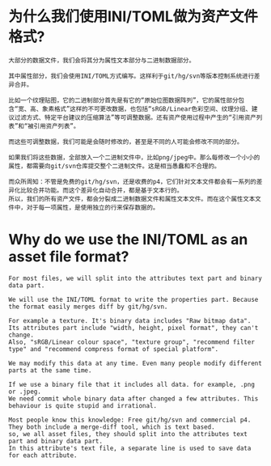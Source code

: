 # 为什么我们使用INI/TOML做为资产文件格式?

    大部分的数据文件，我们会将其分为属性文本部分与二进制数据部分。

    其中属性部分，我们会使用INI/TOML方式编写。这样利于git/hg/svn等版本控制系统进行差异合并。

    比如一个纹理贴图，它的二进制部分首先是有它的“原始位图数据阵列”，它的属性部分包含“宽、高、象素格式”这样的不可更改数据，也包括“sRGB/Linear色彩空间、纹理分组、建议过滤方式、特定平台建议的压缩算法”等可调整数据。还有资产使用过程中产生的“引用资产列表”和“被引用资产列表”。

    而这些可调整数据，我们可能是会随时修改的，甚至是不同的人可能会修改不同的部分。

    如果我们将这些数据，全部放入一个二进制文件中，比如png/jpeg中。那么每修改一个小小的属性，都需要向git/svn仓库提交整个二进制文件。这是相当愚蠢和不合理的。
    
    而众所周知：不管是免费的git/hg/svn，还是收费的p4，它们针对文本文件都会有一系列的差异化比较合并功能。而这个差异化自动合并，都是基于文本行的。
    所以，我们的所有资产文件，都会分裂成二进制数据文件和属性文本文件。而在这个属性文本文件中，对于每一项属性，是使用独立的行来保存数据的。


# Why do we use the INI/TOML as an asset file format?
    For most files, we will split into the attributes text part and binary data part.

    We will use the INI/TOML format to write the properties part. Because the format easily merges diff by git/hg/svn.

    For example a texture. It's binary data includes "Raw bitmap data".
    Its attributes part include "width, height, pixel format", they can't change.
    Also, "sRGB/Linear colour space", "texture group", "recommend filter type" and "recommend compress format of special platform".

    We may modify this data at any time. Even many people modify different parts at the same time.

    If we use a binary file that it includes all data. for example, .png or .jpeg.
    We need commit whole binary data after changed a few attributes. This behaviour is quite stupid and irrational.

    Most people know this knowledge: Free git/hg/svn and commercial p4. They both include a merge-diff tool, which is text based.
    so, we all asset files, they should split into the attributes text part and binary data part.
    In this attribute's text file, a separate line is used to save data for each attribute.
    